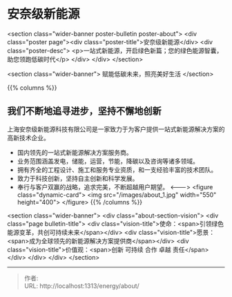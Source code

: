 # 安奈级新能源


&lt;section class=&#34;wider-banner poster-bulletin poster-about&#34;&gt;
    &lt;div class=&#34;poster page&#34;&gt;&lt;div class=&#34;poster-title&#34;&gt;安奈级新能源&lt;/div&gt;
        &lt;div class=&#34;poster-desc&#34;&gt; 
            &lt;p&gt;一站式新能源，开启绿色新篇；您的绿色能源智囊，助您领跑低碳时代&lt;/p&gt;
        &lt;/div&gt;
    &lt;/div&gt;
&lt;/section&gt;

&lt;section class=&#34;wider-banner&#34;&gt;
赋能低碳未来，照亮美好生活
&lt;/section&gt;


{{% columns %}}
## 我们不断地追寻进步，坚持不懈地创新
上海安奈级新能源科技有限公司是一家致力于为客户提供一站式新能源解决方案的高新技术企业。
- 国内领先的一站式新能源解决方案服务商。
- 业务范围涵盖发电，储能，运营，节能，降碳以及咨询等诸多领域。
- 拥有齐全的工程设计、施工和服务专业资质，和一支经验丰富的技术团队。
- 致力于科技创新，坚持自主创新和科学发展。
- 奉行与客户双赢的战略，追求完美，不断超越用户期望。
&lt;---&gt;
&lt;figure class=&#34;dynamic-card&#34;&gt;
  &lt;img src=&#34;/images/about_1.jpg&#34; width=&#34;550&#34; height=&#34;400&#34;&gt;
&lt;/figure&gt;
{{% /columns %}}


&lt;section class=&#34;wider-banner&#34;&gt;
&lt;div class=&#34;about-section-vision&#34;&gt;
    &lt;div class=&#34;page bulletin-title&#34;&gt;
        &lt;div class=&#34;vision-title&#34;&gt;使命：&lt;span&gt;引领绿色能源变革，共创可持续未来&lt;/span&gt;&lt;/div&gt;
        &lt;div class=&#34;vision-title&#34;&gt;愿景：&lt;span&gt;成为全球领先的新能源解决方案提供商&lt;/span&gt;&lt;/div&gt;
        &lt;div class=&#34;vision-title&#34;&gt;价值观：&lt;span&gt;创新 可持续 合作 卓越 责任&lt;/span&gt;&lt;/div&gt;
    &lt;/div&gt;
&lt;/div&gt;
&lt;/section&gt;

---

> 作者:   
> URL: http://localhost:1313/energy/about/  


